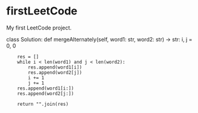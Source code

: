 # firstLeetCode
My first LeetCode project.


class Solution:
    def mergeAlternately(self, word1: str, word2: str) -> str:
        i, j = 0, 0

        res = []
        while i < len(word1) and j < len(word2):
            res.append(word1[i])
            res.append(word2[j])
            i += 1
            j += 1
        res.append(word1[i:])
        res.append(word2[j:])

        return "".join(res)
        
